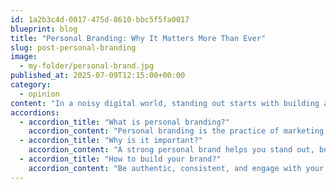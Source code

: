 ```yaml
---
id: 1a2b3c4d-0017-475d-8610-bbc5f5fa0017
blueprint: blog
title: "Personal Branding: Why It Matters More Than Ever"
slug: post-personal-branding
image:
  - my-folder/personal-brand.jpg
published_at: 2025-07-09T12:15:00+00:00
category:
  - opinion
content: "In a noisy digital world, standing out starts with building a strong, authentic brand."
accordions:
  - accordion_title: "What is personal branding?"
    accordion_content: "Personal branding is the practice of marketing yourself and your career as a brand."
  - accordion_title: "Why is it important?"
    accordion_content: "A strong personal brand helps you stand out, build trust, and open new opportunities."
  - accordion_title: "How to build your brand?"
    accordion_content: "Be authentic, consistent, and engage with your audience regularly to grow your presence."
---
```


